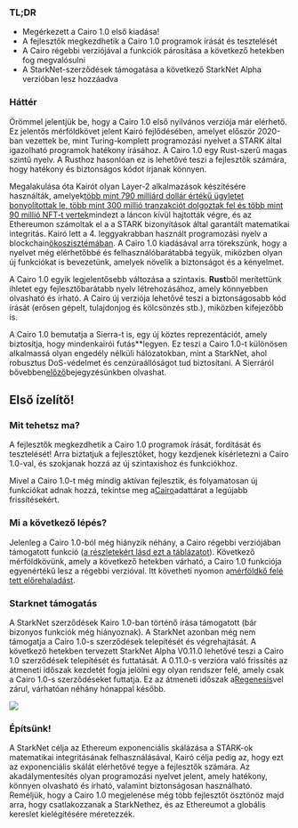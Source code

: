 ### TL;DR

* Megérkezett a Cairo 1.0 első kiadása!
* A fejlesztők megkezdhetik a Cairo 1.0 programok írását és tesztelését
* A Cairo régebbi verziójával a funkciók párosítása a következő hetekben fog megvalósulni
* A StarkNet-szerződések támogatása a következő StarkNet Alpha verzióban lesz hozzáadva

### Háttér

Örömmel jelentjük be, hogy a Cairo 1.0 első nyilvános verziója már elérhető. Ez jelentős mérföldkövet jelent Kairó fejlődésében, amelyet először 2020-ban vezettek be, mint Turing-komplett programozási nyelvet a STARK által igazolható programok hatékony írásához. A Cairo 1.0 egy Rust-szerű magas szintű nyelv. A Rusthoz hasonlóan ez is lehetővé teszi a fejlesztők számára, hogy hatékony és biztonságos kódot írjanak könnyen.

Megalakulása óta Kairót olyan Layer-2 alkalmazások készítésére használták, amelyek[több mint 790 milliárd dollár értékű ügyletet bonyolítottak le, több mint 300 millió tranzakciót dolgoztak fel és több mint 90 millió NFT-t vertek](https://dashboard.starkware.co/starkex)mindezt a láncon kívül hajtották végre, és az Ethereumon számoltak el a a STARK bizonyítások által garantált matematikai integritás. Kairó lett a 4. leggyakrabban használt programozási nyelv a blockchain[ökoszisztémában](https://defillama.com/languages). A Cairo 1.0 kiadásával arra törekszünk, hogy a nyelvet még elérhetőbbé és felhasználóbarátabbá tegyük, miközben olyan új funkciókat is bevezetünk, amelyek növelik a biztonságot és a kényelmet.

A Cairo 1.0 egyik legjelentősebb változása a szintaxis. **Rust**ből merítettünk ihletet egy fejlesztőbarátabb nyelv létrehozásához, amely könnyebben olvasható és írható. A Cairo új verziója lehetővé teszi a biztonságosabb kód írását (erősen gépelt, tulajdonjog és kölcsönzés stb.), miközben kifejezőbb is.

A Cairo 1.0 bemutatja a Sierra-t is, egy új köztes reprezentációt, amely biztosítja, hogy minden</strong>kairói futás**legyen. Ez teszi a Cairo 1.0-t különösen alkalmassá olyan engedély nélküli hálózatokban, mint a StarkNet, ahol robusztus DoS-védelmet és cenzúraállóságot tud biztosítani. A Sierráról bővebben[előző](https://medium.com/starkware/cairo-1-0-aa96eefb19a0)bejegyzésünkben olvashat.</p>

## Első ízelítő!

### Mit tehetsz ma?

A fejlesztők megkezdhetik a Cairo 1.0 programok írását, fordítását és tesztelését! Arra biztatjuk a fejlesztőket, hogy kezdjenek kísérletezni a Cairo 1.0-val, és szokjanak hozzá az új szintaxishoz és funkciókhoz.

Mivel a Cairo 1.0-t még mindig aktívan fejlesztik, és folyamatosan új funkciókat adnak hozzá, tekintse meg a[Cairo](https://github.com/starkware-libs/cairo/)adattárat a legújabb frissítésekért.

### Mi a következő lépés?

Jelenleg a Cairo 1.0-ból még hiányzik néhány, a Cairo régebbi verziójában támogatott funkció ([a részletekért lásd ezt a táblázatot](https://github.com/starkware-libs/cairo/blob/main/docs/FEATURE_PARITY.md)). Következő mérföldkövünk, amely a következő hetekben várható, a Cairo 1.0 funkciója egyenértékű lesz a régebbi verzióval. Itt követheti nyomon a[mérföldkő felé tett előrehaladást](https://github.com/starkware-libs/cairo/blob/main/docs/FEATURE_PARITY.md).

### Starknet támogatás

A StarkNet szerződések Kairo 1.0-ban történő írása támogatott (bár bizonyos funkciók még hiányoznak). A StarkNet azonban még nem támogatja a Cairo 1.0-s szerződések telepítését és végrehajtását. A következő hetekben tervezett StarkNet Alpha V0.11.0 lehetővé teszi a Cairo 1.0 szerződések telepítését és futtatását. A 0.11.0-s verzióra való frissítés az átmeneti időszak kezdetét fogja jelölni egy olyan rendszer felé, amely csak a Cairo 1.0-s szerződéseket futtatja. Ez az átmeneti időszak a[Regenesis](https://medium.com/starkware/starknet-regenesis-the-plan-bd0219843ef4)vel zárul, várhatóan néhány hónappal később.

![](/assets/0_odxbxeacqdwizlfw.jpg)

### Építsünk!

A StarkNet célja az Ethereum exponenciális skálázása a STARK-ok matematikai integritásának felhasználásával, Kairó célja pedig az, hogy ezt az exponenciális skálát elérhetővé tegye a fejlesztők számára. Az akadálymentesítés olyan programozási nyelvet jelent, amely hatékony, könnyen olvasható és írható, valamint biztonságosan használható. Reméljük, hogy a Cairo 1.0 megjelenése még több fejlesztőt ösztönöz majd arra, hogy csatlakozzanak a StarkNethez, és az Ethereumot a globális kereslet kielégítésére méretezzék.
